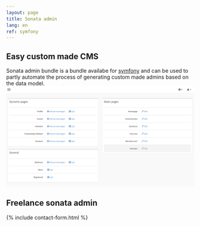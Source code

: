 ```yaml
---
layout: page
title: Sonata admin
lang: en
ref: symfony
---
```

## Easy custom made CMS
Sonata admin bundle is a bundle availabe for [symfony](http://symfony.com/) and can be used to partly automate the process of generating custom made admins based on the data model.
![sonata-admin](/img/sonata-admin.png)

## Freelance sonata admin

{% include contact-form.html %}